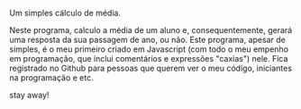 Um simples cálculo de média.

Neste programa, calculo a média de um aluno e, consequentemente, gerará uma resposta da sua passagem de ano, ou não.
Este programa, apesar de simples, é o meu primeiro criado em Javascript (com todo o meu empenho em programação, que inclui comentários e expressões "caxias") nele.
Fica registrado no Github para pessoas que querem ver o meu código, iniciantes na programação e etc.

stay away!
